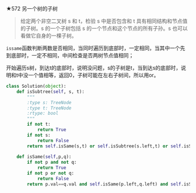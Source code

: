 ★572 另一个树的子树

> 给定两个非空二叉树 s 和 t，检验 s 中是否包含和 t 具有相同结构和节点值的子树。s 的一个子树包括 s 的一个节点和这个节点的所有子孙。s 也可以看做它自身的一棵子树。

`issame`函数判断两数是否相同，当同时遍历到底部时，一定相同，当其中一个先到底部时，一定不相同，中间检查是否两树节点值相同；

开始遍历s树，到达t的底部时，说明没问题，s的子树是t，当到达s的底部时，说明和t中没一个值相等，返回0，子树可能在左右子树间，所以用or。

```python
class Solution(object):
    def isSubtree(self, s, t):
        """
        :type s: TreeNode
        :type t: TreeNode
        :rtype: bool
        """
        if not t:
            return True
        if not s:
            return False
        return self.isSame(s,t) or self.isSubtree(s.left,t) or self.isSubtree(s.right,t)
        
    def isSame(self,p,q):
        if not p and not q:
            return True
        if not p or not q:
            return False
        return p.val==q.val and self.isSame(p.left,q.left) and self.isSame(p.right,q.right)
```

